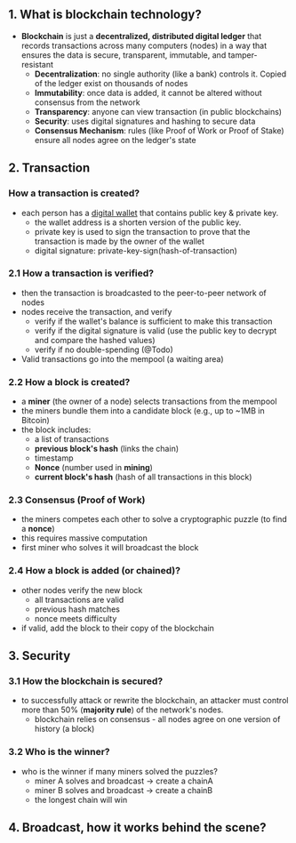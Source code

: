 ## 1. What is blockchain technology?
- **Blockchain** is just a **decentralized, distributed digital ledger** that records transactions across many computers (nodes) in a way that ensures the data is secure, transparent, immutable, and tamper-resistant
  - **Decentralization**: no single authority (like a bank) controls it. Copied of the ledger exist on thousands of nodes
  - **Immutability**: once data is added, it cannot be altered without consensus from the network
  - **Transparency**: anyone can view transaction (in public blockchains)
  - **Security**: uses digital signatures and hashing to secure data
  - **Consensus Mechanism**: rules (like Proof of Work or Proof of Stake) ensure all nodes agree on the ledger's state

## 2. Transaction
### How a transaction is created?
- each person has a [digital wallet]() that contains public key & private key.
  - the wallet address is a shorten version of the public key.
  - private key is used to sign the transaction to prove that the transaction is made by the owner of the wallet
  - digital signature: private-key-sign(hash-of-transaction)

### 2.1 How a transaction is verified?
- then the transaction is broadcasted to the peer-to-peer network of nodes
- nodes receive the transaction, and verify
  - verify if the wallet's balance is sufficient to make this transaction
  - verify if the digital signature is valid (use the public key to decrypt and compare the hashed values)
  - verify if no double-spending (@Todo)
- Valid transactions go into the mempool (a waiting area)

### 2.2 How a block is created?
- a **miner** (the owner of a node) selects transactions from the mempool
- the miners bundle them into a candidate block (e.g., up to ~1MB in Bitcoin)
- the block includes:
  - a list of transactions
  - **previous block's hash** (links the chain)
  - timestamp
  - **Nonce** (number used in **mining**)
  - **current block's hash** (hash of all transactions in this block)

### 2.3 Consensus (Proof of Work)
- the miners competes each other to solve a cryptographic puzzle (to find a **nonce**)
- this requires massive computation
- first miner who solves it will broadcast the block

### 2.4 How a block is added (or chained)?
- other nodes verify the new block
  - all transactions are valid
  - previous hash matches
  - nonce meets difficulty
- if valid, add the block to their copy of the blockchain

## 3. Security
 
### 3.1 How the blockchain is secured?
 - to successfully attack or rewrite the blockchain, an attacker must control more than 50% (**majority rule**) of the network's nodes.
   - blockchain relies on consensus - all nodes agree on one version of history (a block)
     
### 3.2 Who is the winner?
- who is the winner if many miners solved the puzzles?
  - miner A solves and broadcast -> create a chainA
  - miner B solves and broadcast -> create a chainB
  - the longest chain will win

## 4. Broadcast, how it works behind the scene?


